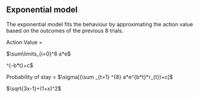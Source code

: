 ## Exponential model

The exponential model fits the behaviour by approximating the action value based on the outcomes of the previous 8 trials.  


Action Value = 

$\sum\limits_{i=0}^8 a*e$



^{-b*t}+c$


 






Probability of stay = $\sigma[(\sum _{t=1} ^{8} a*e^{b*t}*r_{t})+c]$

$\sqrt{3x-1}+(1+x)^2$
